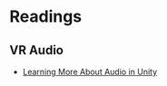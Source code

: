 # Readings

## VR Audio

- [Learning More About Audio in Unity](./Readings/Learning_More_About_Audio_in_Unity.md)